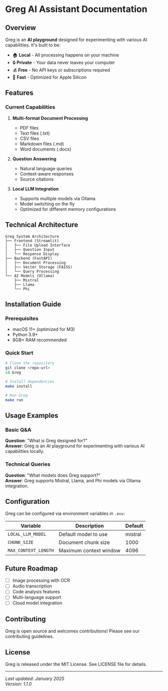 # Greg AI Assistant Documentation

## Overview

Greg is an **AI playground** designed for experimenting with various AI capabilities. It's built to be:

- 🏠 **Local** - All processing happens on your machine
- 🔒 **Private** - Your data never leaves your computer
- 💰 **Free** - No API keys or subscriptions required
- 🚀 **Fast** - Optimized for Apple Silicon

## Features

### Current Capabilities

1. **Multi-format Document Processing**
   - PDF files
   - Text files (.txt)
   - CSV files
   - Markdown files (.md)
   - Word documents (.docx)

2. **Question Answering**
   - Natural language queries
   - Context-aware responses
   - Source citations

3. **Local LLM Integration**
   - Supports multiple models via Ollama
   - Model switching on the fly
   - Optimized for different memory configurations

## Technical Architecture

```
Greg System Architecture
├── Frontend (Streamlit)
│   ├── File Upload Interface
│   ├── Question Input
│   └── Response Display
├── Backend (FastAPI)
│   ├── Document Processing
│   ├── Vector Storage (FAISS)
│   └── Query Processing
└── AI Models (Ollama)
    ├── Mistral
    ├── Llama
    └── Phi
```

## Installation Guide

### Prerequisites

- macOS 11+ (optimized for M3)
- Python 3.9+
- 8GB+ RAM recommended

### Quick Start

```bash
# Clone the repository
git clone <repo-url>
cd Greg

# Install dependencies
make install

# Run Greg
make run
```

## Usage Examples

### Basic Q&A

**Question**: "What is Greg designed for?"  
**Answer**: Greg is an AI playground for experimenting with various AI capabilities locally.

### Technical Queries

**Question**: "What models does Greg support?"  
**Answer**: Greg supports Mistral, Llama, and Phi models via Ollama integration.

## Configuration

Greg can be configured via environment variables in `.env`:

| Variable | Description | Default |
|----------|-------------|---------|
| `LOCAL_LLM_MODEL` | Default model to use | mistral |
| `CHUNK_SIZE` | Document chunk size | 1000 |
| `MAX_CONTEXT_LENGTH` | Maximum context window | 4096 |

## Future Roadmap

- [ ] Image processing with OCR
- [ ] Audio transcription
- [ ] Code analysis features
- [ ] Multi-language support
- [ ] Cloud model integration

## Contributing

Greg is open source and welcomes contributions! Please see our contributing guidelines.

## License

Greg is released under the MIT License. See LICENSE file for details.

---

*Last updated: January 2025*  
*Version: 1.1.0*
